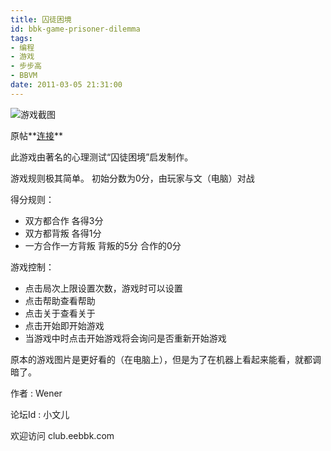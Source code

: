 ```yaml
---
title: 囚徒困境
id: bbk-game-prisoner-dilemma
tags:
- 编程
- 游戏
- 步步高
- BBVM
date: 2011-03-05 21:31:00
---
```


![游戏截图](https://github.com/wenerme/wener/raw/master/story/%E6%88%91%E9%82%A3%E4%BA%9B%E6%AD%A5%E6%AD%A5%E9%AB%98%E7%9A%84%E6%95%85%E4%BA%8B/%E5%9B%9A%E5%BE%92%E5%9B%B0%E5%A2%83/QT.gif "运行效果")

原帖**[连接](http://club.eebbk.com/bbkbbs/showtopic/254672/1)**

<!-- more -->

此游戏由著名的心理测试“囚徒困境”启发制作。

游戏规则极其简单。
初始分数为0分，由玩家与文（电脑）对战

得分规则：

* 双方都合作 各得3分
* 双方都背叛 各得1分
* 一方合作一方背叛 背叛的5分 合作的0分

游戏控制：

* 点击局次上限设置次数，游戏时可以设置
* 点击帮助查看帮助
* 点击关于查看关于
* 点击开始即开始游戏
* 当游戏中时点击开始游戏将会询问是否重新开始游戏

原本的游戏图片是更好看的（在电脑上），但是为了在机器上看起来能看，就都调暗了。

作者
: Wener

论坛Id
: 小文儿

欢迎访问  club.eebbk.com

